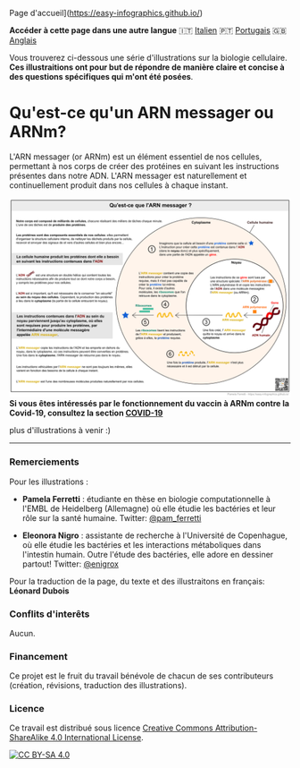 
Page d'accueil](https://easy-infographics.github.io/)

**Accéder à cette page dans une autre langue** 🇮🇹  [Italien](../it/) 🇵🇹 [Portugais](../pt/) 🇬🇧 [Anglais](../en/)

Vous trouverez ci-dessous une série d'illustrations sur la biologie cellulaire.
**Ces illustraitions ont pour but de répondre de manière claire et concise à des questions spécifiques qui m'ont été posées**.

# Qu'est-ce qu'un ARN messager ou ARNm?

L'ARN messager (or ARNm) est un élément essentiel de nos cellules, permettant à nos corps de créer des protéines en suivant les instructions présentes dans notre ADN. L'ARN messager est naturellement et continuellement produit dans nos cellules à chaque instant.

[![mRNA_cell.svg - French version](images/mRNA_cell_FR.png)](images/mRNA_cell_FR.png)
**Si vous êtes intéressés par le fonctionnement du vaccin à ARNm contre la Covid-19, consultez la section [COVID-19](https://easy-infographics.github.io/COVID-19/fr/)**

plus d'illustrations à venir :)

***

### Remerciements

Pour les illustrations :

* **Pamela Ferretti** : étudiante en thèse en biologie computationnelle à l'EMBL de Heidelberg (Allemagne) où elle étudie les bactéries et leur rôle sur la santé humaine. Twitter: [@pam_ferretti](https://twitter.com/pam_ferretti)

* **Eleonora Nigro** : assistante de recherche à l'Université de Copenhague, où elle étudie les bactéries et les interactions métaboliques dans l'intestin humain. Outre l'étude des bactéries, elle adore en dessiner partout! Twitter: [@enigrox](https://twitter.com/enigrox)

Pour la traduction de la page, du texte et des illustraitons en français: **Léonard Dubois**


### Conflits d'interêts

Aucun.

### Financement

Ce projet est le fruit du travail bénévole de chacun de ses contributeurs (création, révisions, traduction des illustrations).

### Licence

Ce travail est distribué sous licence
[Creative Commons Attribution-ShareAlike 4.0 International License][cc-by-sa].

[![CC BY-SA 4.0][cc-by-sa-image]][cc-by-sa]

[cc-by-sa]: http://creativecommons.org/licenses/by-sa/4.0/
[cc-by-sa-image]: https://licensebuttons.net/l/by-sa/4.0/88x31.png
[cc-by-sa-shield]: https://img.shields.io/badge/License-CC%20BY--SA%204.0-lightgrey.svg
